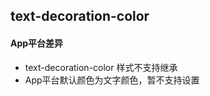 ## text-decoration-color


<!-- CSSJSON.text-decoration-color.description -->

<!-- CSSJSON.text-decoration-color.syntax -->

<!-- CSSJSON.text-decoration-color.values -->

<!-- CSSJSON.text-decoration-color.defaultValue -->

<!-- CSSJSON.text-decoration-color.unixTags -->

<!-- CSSJSON.text-decoration-color.compatibility -->

<!-- CSSJSON.text-decoration-color.example -->

#### App平台差异
+ text-decoration-color 样式不支持继承
+ App平台默认颜色为文字颜色，暂不支持设置

<!-- CSSJSON.text-decoration-color.reference -->
